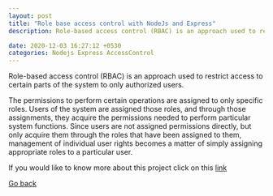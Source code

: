 ```yaml
---
layout: post
title: "Role base access control with NodeJs and Express"
description: Role-based access control (RBAC) is an approach used to restrict access to certain parts of the system to only authorized users.

date: 2020-12-03 16:27:12 +0530
categories: Nodejs Express AccessControl
---
```


Role-based access control (RBAC) is an approach used to restrict access to certain parts of the system to only authorized users.

The permissions to perform certain operations are assigned to only specific roles. Users of the system are assigned those roles, and through those assignments, they acquire the permissions needed to perform particular system functions. Since users are not assigned permissions directly, but only acquire them through the roles that have been assigned to them, management of individual user rights becomes a matter of simply assigning appropriate roles to a particular user.

If you would like to know more about this project click on this [link](https://github.com/tandavala/role-base-access-control-node-api)

<a href="#" id="back">Go back</a>
